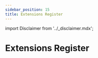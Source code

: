 ```yaml
---
sidebar_position: 15
title: Extensions Register
---
```


import Disclaimer from '../\_disclaimer.mdx';

<Disclaimer />


# Extensions Register
